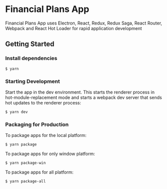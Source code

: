 # Financial Plans App
Financial Plans App uses Electron, React, Redux, Redux Saga, React Router, Webpack and React Hot Loader for rapid application development

## Getting Started

### Install dependencies
```
$ yarn
```

### Starting Development
Start the app in the dev environment. This starts the renderer process in hot-module-replacement mode and starts a webpack dev server that sends hot updates to the renderer process:
```
$ yarn dev
```

### Packaging for Production
To package apps for the local platform:
```
$ yarn package
```
To package apps for only window platform:
```
$ yarn package-win
```
To package apps for all platform:
```
$ yarn package-all
```
